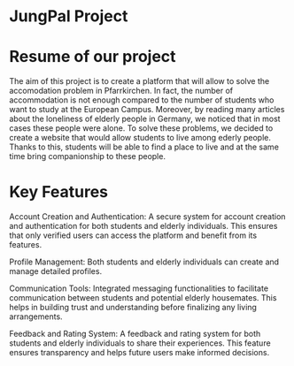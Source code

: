 # JungPal Project

# Resume of our project

The aim of this project is to create a platform that will allow to solve the accomodation problem in Pfarrkirchen. In fact, the number of accommodation is not enough compared to the number of students who want to study at the European Campus. Moreover, by reading many articles about the loneliness of elderly people in Germany, we noticed that in most  cases these people were alone. To solve these problems, we decided to create a website that would allow students to live among ederly people. Thanks to this, students will be able to find a place to live and at the same time bring companionship to these people.

# Key Features

Account Creation and Authentication: A secure system for account creation and authentication for both students and elderly individuals. This ensures that only verified users can access the platform and benefit from its features.

Profile Management: Both students and elderly individuals can create and manage detailed profiles.

Communication Tools: Integrated messaging functionalities to facilitate communication between students and potential elderly housemates. This helps in building trust and understanding before finalizing any living arrangements.

Feedback and Rating System: A feedback and rating system for both students and elderly individuals to share their experiences. This feature ensures transparency and helps future users make informed decisions.


